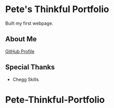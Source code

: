 <h1>Pete's Thinkful Portfolio</h1> 
<p>Built my first webpage.</p>

<h2>About Me</h2>

<a href="https://github.com/kevkam-del">GitHub Profile</a>

<h2>Special Thanks</h2>

<ul>
<li>Chegg Skills</li>
</ul>










# Pete-Thinkful-Portfolio
